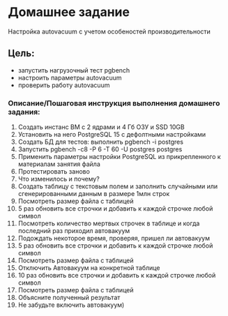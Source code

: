 # Домашнее задание
Настройка autovacuum с учетом особеностей производительности

## Цель:
* запустить нагрузочный тест pgbench
* настроить параметры autovacuum
* проверить работу autovacuum

### Описание/Пошаговая инструкция выполнения домашнего задания:
1) Создать инстанс ВМ с 2 ядрами и 4 Гб ОЗУ и SSD 10GB
2) Установить на него PostgreSQL 15 с дефолтными настройками
3) Создать БД для тестов: выполнить pgbench -i postgres
4) Запустить pgbench -c8 -P 6 -T 60 -U postgres postgres
5) Применить параметры настройки PostgreSQL из прикрепленного к материалам занятия файла
6) Протестировать заново
7) Что изменилось и почему?
8) Создать таблицу с текстовым полем и заполнить случайными или сгенерированными данным в размере 1млн строк
9) Посмотреть размер файла с таблицей
10) 5 раз обновить все строчки и добавить к каждой строчке любой символ
11) Посмотреть количество мертвых строчек в таблице и когда последний раз приходил автовакуум
12) Подождать некоторое время, проверяя, пришел ли автовакуум
13) 5 раз обновить все строчки и добавить к каждой строчке любой символ
14) Посмотреть размер файла с таблицей
15) Отключить Автовакуум на конкретной таблице
16) 10 раз обновить все строчки и добавить к каждой строчке любой символ
17) Посмотреть размер файла с таблицей
18) Объясните полученный результат
19) Не забудьте включить автовакуум)